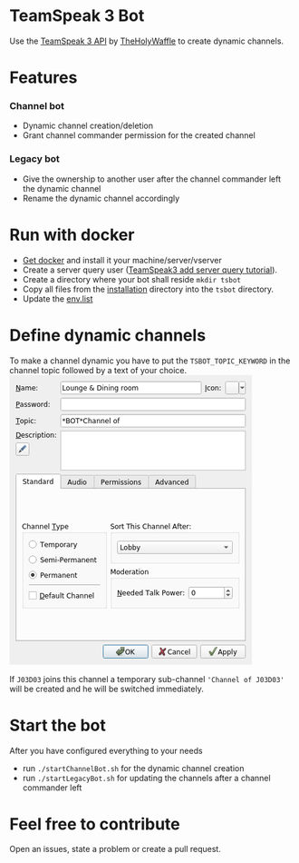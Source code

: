 # TeamSpeak 3 Bot
Use the [TeamSpeak 3 API](https://github.com/TheHolyWaffle/TeamSpeak-3-Java-API) by [TheHolyWaffle](https://github.com/TheHolyWaffle) to create dynamic channels.

# Features
### Channel bot
- Dynamic channel creation/deletion
- Grant channel commander permission for the created channel

### Legacy bot
- Give the ownership to another user after the channel commander left the dynamic channel
- Rename the dynamic channel accordingly

# Run with docker
- [Get docker](https://docs.docker.com/get-docker/) and install it your machine/server/vserver
- Create a server query user ([TeamSpeak3 add server query tutorial](https://www.teamspeak3.com/support/teamspeak-3-add-server-query-user.php#:~:text=At%20the%20top%20of%20the,the%20%22ServerQuery%20Login%22%20option.&text=Type%20in%20the%20server%20query,for%20you%20to%20login%20with.)).
- Create a directory where your bot shall reside `mkdir tsbot`
- Copy all files from the [installation](./installation) directory  into the `tsbot` directory.
- Update the [env.list](./installation/env.list)


# Define dynamic channels
To make a channel dynamic you have to put the `TSBOT_TOPIC_KEYWORD` in the channel topic followed by a text of your choice.
![](.images/topic_example.png)

If `J03D03` joins this channel a temporary sub-channel `'Channel of J03D03'` will be created and he will be switched immediately.

# Start the bot
After you have configured everything to your needs
- run `./startChannelBot.sh` for the dynamic channel creation
- run `./startLegacyBot.sh` for updating the channels after a channel commander left

# Feel free to contribute
Open an issues, state a problem or create a pull request.
